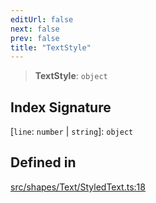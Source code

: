 ```yaml
---
editUrl: false
next: false
prev: false
title: "TextStyle"
---
```


> **TextStyle**: `object`

## Index Signature

 \[`line`: `number` \| `string`\]: `object`

## Defined in

[src/shapes/Text/StyledText.ts:18](https://github.com/fabricjs/fabric.js/blob/a0b4adf41e0a1fd81824114cedd4c32bfb8cac25/src/shapes/Text/StyledText.ts#L18)
